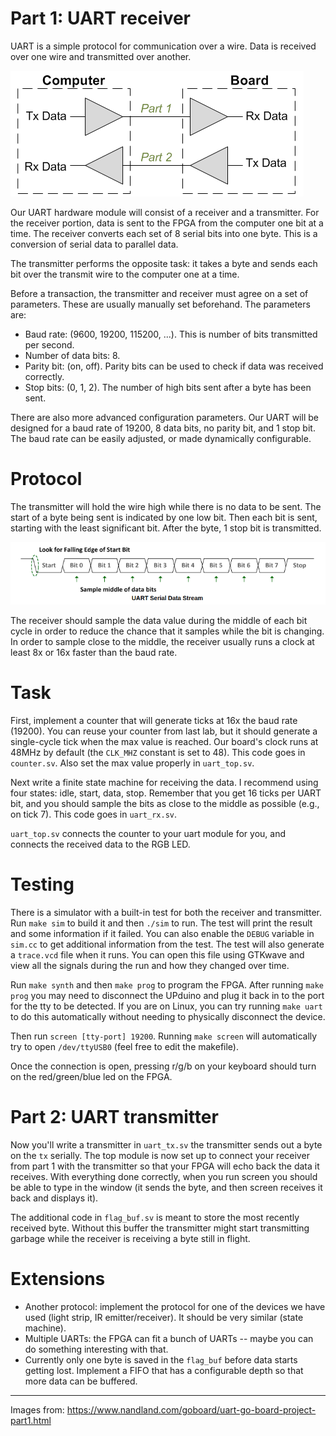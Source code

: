 # Part 1: UART receiver

UART is a simple protocol for communication over a wire. Data is received over
one wire and transmitted over another.

![uart](img/uart.png)

Our UART hardware module will consist of a receiver and a transmitter. For the receiver
portion, data is sent to the FPGA from the computer one bit at a time. The receiver
converts each set of 8 serial bits into one byte. This is a conversion of serial data
to parallel data.

The transmitter performs the opposite task: it takes a byte and sends each bit
over the transmit wire to the computer one at a time.

Before a transaction, the transmitter and receiver must agree on a set of parameters.
These are usually manually set beforehand. The parameters are:

* Baud rate: (9600, 19200, 115200, ...). This is number of bits transmitted per second.
* Number of data bits: 8.
* Parity bit: (on, off). Parity bits can be used to check if data was received correctly.
* Stop bits: (0, 1, 2). The number of high bits sent after a byte has been sent.

There are also more advanced configuration parameters. Our UART will be designed for
a baud rate of 19200, 8 data bits, no parity bit, and 1 stop bit. The baud rate
can be easily adjusted, or made dynamically configurable.

# Protocol

The transmitter will hold the wire high while there is no data to be sent. The start
of a byte being sent is indicated by one low bit. Then each bit is sent, starting
with the least significant bit. After the byte, 1 stop bit is transmitted.

![uart-protocol](img/uart-protocol.png)

The receiver should sample the data value during the middle of each bit cycle
in order to reduce the chance that it samples while the bit is changing. In
order to sample close to the middle, the receiver usually runs a clock at least
8x or 16x faster than the baud rate.

# Task

First, implement a counter that will generate ticks at 16x the baud rate
(19200). You can reuse your counter from last lab, but it should generate a
single-cycle tick when the max value is reached. Our board's clock runs at 48MHz
by default (the `CLK_MHZ` constant is set to 48). This code goes in `counter.sv`.
Also set the max value properly in `uart_top.sv`.

Next write a finite state machine for receiving the data. I recommend using
four states: idle, start, data, stop. Remember that you get 16 ticks per UART
bit, and you should sample the bits as close to the middle as possible (e.g.,
on tick 7). This code goes in `uart_rx.sv`.

`uart_top.sv` connects the counter to your uart module for you, and connects
the received data to the RGB LED.

# Testing

There is a simulator with a built-in test for both the receiver and
transmitter. Run `make sim` to build it and then `./sim` to run. The test will
print the result and some information if it failed. You can also enable the
`DEBUG` variable in `sim.cc` to get additional information from the test. The
test will also generate a `trace.vcd` file when it runs. You can open this file
using GTKwave and view all the signals during the run and how they changed over
time.

Run `make synth` and then `make prog` to program the FPGA. After running `make
prog` you may need to disconnect the UPduino and plug it back in to the port
for the tty to be detected. If you are on Linux, you can try running `make
uart` to do this automatically without needing to physically disconnect the
device.

Then run `screen [tty-port] 19200`. Running `make screen` will automatically
try to open `/dev/ttyUSB0` (feel free to edit the makefile).

Once the connection is open, pressing r/g/b on your keyboard should turn on the
red/green/blue led on the FPGA.

# Part 2: UART transmitter

Now you'll write a transmitter in `uart_tx.sv` the transmitter sends out
a byte on the `tx` serially. The top module is now set up to connect your
receiver from part 1 with the transmitter so that your FPGA will echo back the
data it receives. With everything done correctly, when you run screen you
should be able to type in the window (it sends the byte, and then screen
receives it back and displays it).

The additional code in `flag_buf.sv` is meant to store the most recently
received byte. Without this buffer the transmitter might start transmitting
garbage while the receiver is receiving a byte still in flight.

# Extensions

* Another protocol: implement the protocol for one of the devices we have used
  (light strip, IR emitter/receiver). It should be very similar (state
  machine).
* Multiple UARTs: the FPGA can fit a bunch of UARTs -- maybe you can do
  something interesting with that.
* Currently only one byte is saved in the `flag_buf` before data starts getting
  lost. Implement a FIFO that has a configurable depth so that more data can be
  buffered.

---

Images from: https://www.nandland.com/goboard/uart-go-board-project-part1.html
